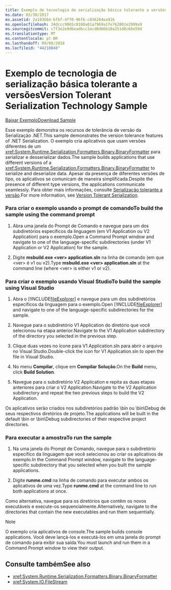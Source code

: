 ```yaml
---
title: Exemplo de tecnologia de serialização básica tolerante a versões
ms.date: 03/30/2017
ms.assetid: 2a183664-bfbf-4ff0-96f6-c836284ea916
ms.openlocfilehash: 34dccc9065c0100a01a7969a1fe762001e2999a9
ms.sourcegitcommit: c7f3e2e9d6ead6cc3acd0d66b10a251d0c66e59d
ms.translationtype: MT
ms.contentlocale: pt-BR
ms.lasthandoff: 09/08/2018
ms.locfileid: "44210848"
---
```

# <a name="version-tolerant-serialization-technology-sample"></a><span data-ttu-id="d929f-102">Exemplo de tecnologia de serialização básica tolerante a versões</span><span class="sxs-lookup"><span data-stu-id="d929f-102">Version Tolerant Serialization Technology Sample</span></span>
[<span data-ttu-id="d929f-103">Baixar Exemplo</span><span class="sxs-lookup"><span data-stu-id="d929f-103">Download Sample</span></span>](https://download.microsoft.com/download/4/7/B/47B2164C-E780-4B10-8DE4-2CB5B886E0A6/Technologies/Serialization/Runtime%20Serialization/VTS.zip.exe)  
  
 <span data-ttu-id="d929f-104">Esse exemplo demonstra os recursos de tolerância de versão da Serialização .NET.</span><span class="sxs-lookup"><span data-stu-id="d929f-104">This sample demonstrates the version tolerance features of .NET Serialization.</span></span> <span data-ttu-id="d929f-105">O exemplo cria aplicativos que usam versões diferentes de um <xref:System.Runtime.Serialization.Formatters.Binary.BinaryFormatter> para serializar e desserializar dados.</span><span class="sxs-lookup"><span data-stu-id="d929f-105">The sample builds applications that use different versions of a <xref:System.Runtime.Serialization.Formatters.Binary.BinaryFormatter> to serialize and deserialize data.</span></span> <span data-ttu-id="d929f-106">Apesar da presença de diferentes versões de tipo, os aplicativos se comunicam de maneira simplificada.</span><span class="sxs-lookup"><span data-stu-id="d929f-106">Despite the presence of different type versions, the applications communicate seamlessly.</span></span> <span data-ttu-id="d929f-107">Para obter mais informações, consulte [Serialização tolerante a versão](../../../docs/standard/serialization/version-tolerant-serialization.md).</span><span class="sxs-lookup"><span data-stu-id="d929f-107">For more information, see [Version Tolerant Serialization](../../../docs/standard/serialization/version-tolerant-serialization.md).</span></span>  
  
### <a name="to-build-the-sample-using-the-command-prompt"></a><span data-ttu-id="d929f-108">Para criar o exemplo usando o prompt de comando</span><span class="sxs-lookup"><span data-stu-id="d929f-108">To build the sample using the command prompt</span></span>  
  
1.  <span data-ttu-id="d929f-109">Abra uma janela do Prompt de Comando e navegue para um dos subdiretórios específicos da linguagem (em V1 Application ou V2 Application) para o exemplo.</span><span class="sxs-lookup"><span data-stu-id="d929f-109">Open a Command Prompt window and navigate to one of the language-specific subdirectories (under V1 Application or V2 Application) for the sample.</span></span>  
  
2.  <span data-ttu-id="d929f-110">Digite **msbuild.exe \<ver> application.sln** na linha de comando (em que \<ver> é v1 ou v2).</span><span class="sxs-lookup"><span data-stu-id="d929f-110">Type **msbuild.exe \<ver> application.sln** at the command line (where \<ver> is either v1 or v2).</span></span>  
  
### <a name="to-build-the-sample-using-visual-studio"></a><span data-ttu-id="d929f-111">Para criar o exemplo usando Visual Studio</span><span class="sxs-lookup"><span data-stu-id="d929f-111">To build the sample using Visual Studio</span></span>  
  
1.  <span data-ttu-id="d929f-112">Abra o [!INCLUDE[fileExplorer](../../../includes/fileexplorer-md.md)] e navegue para um dos subdiretórios específicos da linguagem para o exemplo.</span><span class="sxs-lookup"><span data-stu-id="d929f-112">Open [!INCLUDE[fileExplorer](../../../includes/fileexplorer-md.md)] and navigate to one of the language-specific subdirectories for the sample.</span></span>  
  
2.  <span data-ttu-id="d929f-113">Navegue para o subdiretório V1 Application do diretório que você selecionou na etapa anterior.</span><span class="sxs-lookup"><span data-stu-id="d929f-113">Navigate to the V1 Application subdirectory of the directory you selected in the previous step.</span></span>  
  
3.  <span data-ttu-id="d929f-114">Clique duas vezes no ícone para V1 Application.sln para abrir o arquivo no Visual Studio.</span><span class="sxs-lookup"><span data-stu-id="d929f-114">Double-click the icon for V1 Application.sln to open the file in Visual Studio.</span></span>  
  
4.  <span data-ttu-id="d929f-115">No menu **Compilar**, clique em **Compilar Solução**.</span><span class="sxs-lookup"><span data-stu-id="d929f-115">On the **Build** menu, click **Build Solution**.</span></span>  
  
5.  <span data-ttu-id="d929f-116">Navegue para o subdiretório V2 Application e repita as duas etapas anteriores para criar o V2 Application.</span><span class="sxs-lookup"><span data-stu-id="d929f-116">Navigate to the V2 Application subdirectory and repeat the two previous steps to build the V2 Application.</span></span>  
  
 <span data-ttu-id="d929f-117">Os aplicativos serão criados nos subdiretórios padrão \bin ou \bin\Debug de seus respectivos diretórios de projeto.</span><span class="sxs-lookup"><span data-stu-id="d929f-117">The applications will be built in the default \bin or \bin\Debug subdirectories of their respective project directories.</span></span>  
  
### <a name="to-run-the-sample"></a><span data-ttu-id="d929f-118">Para executar a amostra</span><span class="sxs-lookup"><span data-stu-id="d929f-118">To run the sample</span></span>  
  
1.  <span data-ttu-id="d929f-119">Na uma janela do Prompt de Comando, navegue para o subdiretório específico da linguagem que você selecionou ao criar os aplicativos de exemplo.</span><span class="sxs-lookup"><span data-stu-id="d929f-119">In the Command Prompt window, navigate to the language-specific subdirectory that you selected when you built the sample applications.</span></span>  
  
2.  <span data-ttu-id="d929f-120">Digite **runme.cmd** na linha de comando para executar ambos os aplicativos de uma vez.</span><span class="sxs-lookup"><span data-stu-id="d929f-120">Type **runme.cmd** at the command line to run both applications at once.</span></span>  
  
 <span data-ttu-id="d929f-121">Como alternativa, navegue para os diretórios que contêm os novos executáveis e execute-os sequencialmente.</span><span class="sxs-lookup"><span data-stu-id="d929f-121">Alternatively, navigate to the directories that contain the new executables and run them sequentially.</span></span>  
  
> [!NOTE]
>  <span data-ttu-id="d929f-122">O exemplo cria aplicativos de console.</span><span class="sxs-lookup"><span data-stu-id="d929f-122">The sample builds console applications.</span></span> <span data-ttu-id="d929f-123">Você deve lançá-los e executá-los em uma janela do prompt de comando para exibir sua saída.</span><span class="sxs-lookup"><span data-stu-id="d929f-123">You must launch and run them in a Command Prompt window to view their output.</span></span>  
  
## <a name="see-also"></a><span data-ttu-id="d929f-124">Consulte também</span><span class="sxs-lookup"><span data-stu-id="d929f-124">See also</span></span>

- <xref:System.Runtime.Serialization.Formatters.Binary.BinaryFormatter>  
- <xref:System.IO.FileStream>
